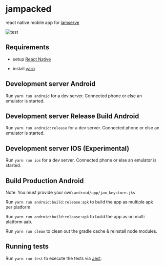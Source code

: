 # jampacked

react native mobile app for [jamserve](https://github.com/ffalt/jamserve)

![test](https://github.com/ffalt/jampacked/workflows/test/badge.svg)

## Requirements

*   setup [React Native](https://reactnative.dev/docs/environment-setup) 

*   install [yarn](https://yarnpkg.com/cli/install)

## Development server Android

Run `yarn run android` for a dev server. Connected phone or else an emulator is started.

## Development server Release Build Android

Run `yarn run android:release` for a dev server. Connected phone or else an emulator is started.

## Development server IOS (Experimental)

Run `yarn run ios` for a dev server. Connected phone or else an emulator is started.

## Build Production Android

Note: You must provide your own `android/app/jam_keystore.jks`

Run `yarn run android:build:release:apk` to build the app as multiple apk per platform. 

Run `yarn run android:build:release:apk` to build the app as on multi platform aab.

Run `yarn run clean` to clean out the gradle cache & reinstall node modules.

## Running tests

Run `yarn run test` to execute the tests via [Jest](https://jestjs.io/).

